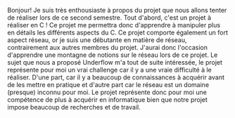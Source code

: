 Bonjour! Je suis très enthousiaste à propos du projet que nous allons tenter de réaliser lors de ce second semestre. Tout d'abord, c'est un projet à 
réaliser en C ! Ce projet me permettra donc d'apprendre à manipuler plus en détails les différents aspects du C. Ce projet comporte également un fort aspect 
réseau, or je suis une débutante en matière de réseau, contrairement aux autres membres du projet. J'aurai donc l'occasion d'apprendre une montagne de 
notions sur le réseau lors de ce projet. Le sujet que nous a proposé Underflow m'a tout de suite intéressée, le projet représente pour moi un vrai challenge 
car il y a une vraie difficulté à le réaliser. D'une part, car il y a beaucoup de connaissances à acquérir avant de les mettre en pratique et d'autre part 
car le réseau est un domaine (presque) inconnu pour moi. Le projet représente donc pour moi une compétence de plus à acquérir en informatique bien que notre 
projet impose beaucoup de recherches et de travail.
